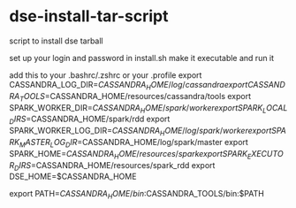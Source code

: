 # dse-install-tar-script
script to install dse tarball


set up your login and password in install.sh
make it executable
and run it

add this to your .bashrc/.zshrc  or your .profile
export CASSANDRA_LOG_DIR=$CASSANDRA_HOME/log/cassandra
export CASSANDRA_TOOLS=$CASSANDRA_HOME/resources/cassandra/tools
export SPARK_WORKER_DIR=$CASSANDRA_HOME/spark/worker
export SPARK_LOCAL_DIRS=$CASSANDRA_HOME/spark/rdd
export SPARK_WORKER_LOG_DIR=$CASSANDRA_HOME/log/spark/worker
export SPARK_MASTER_LOG_DIR=$CASSANDRA_HOME/log/spark/master
export SPARK_HOME=$CASSANDRA_HOME/resources/spark
export SPARK_EXECUTOR_DIRS=$CASSANDRA_HOME/resources/spark_rdd
export DSE_HOME=$CASSANDRA_HOME

export PATH=$CASSANDRA_HOME/bin:$CASSANDRA_TOOLS/bin:$PATH
